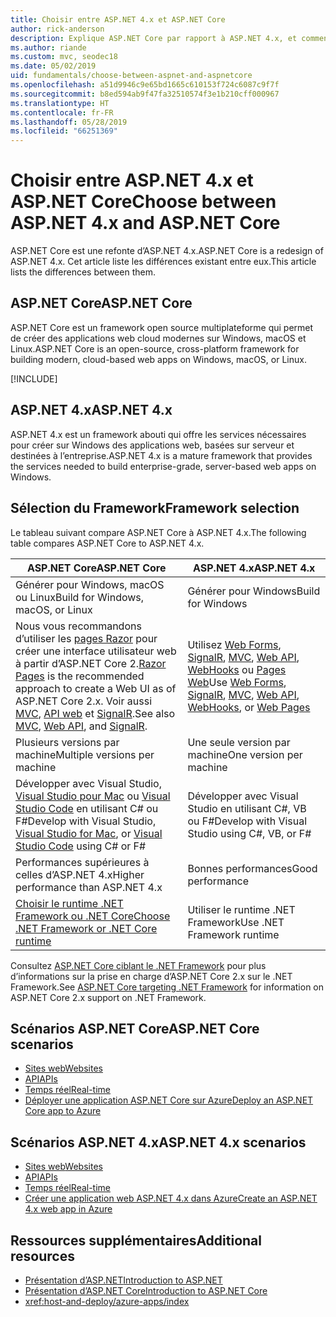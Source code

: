 ```yaml
---
title: Choisir entre ASP.NET 4.x et ASP.NET Core
author: rick-anderson
description: Explique ASP.NET Core par rapport à ASP.NET 4.x, et comment choisir entre les deux.
ms.author: riande
ms.custom: mvc, seodec18
ms.date: 05/02/2019
uid: fundamentals/choose-between-aspnet-and-aspnetcore
ms.openlocfilehash: a51d9946c9e65bd1665c610153f724c6087c9f7f
ms.sourcegitcommit: b8ed594ab9f47fa32510574f3e1b210cff000967
ms.translationtype: HT
ms.contentlocale: fr-FR
ms.lasthandoff: 05/28/2019
ms.locfileid: "66251369"
---
```

# <a name="choose-between-aspnet-4x-and-aspnet-core"></a><span data-ttu-id="4c681-103">Choisir entre ASP.NET 4.x et ASP.NET Core</span><span class="sxs-lookup"><span data-stu-id="4c681-103">Choose between ASP.NET 4.x and ASP.NET Core</span></span>

<span data-ttu-id="4c681-104">ASP.NET Core est une refonte d’ASP.NET 4.x.</span><span class="sxs-lookup"><span data-stu-id="4c681-104">ASP.NET Core is a redesign of ASP.NET 4.x.</span></span> <span data-ttu-id="4c681-105">Cet article liste les différences existant entre eux.</span><span class="sxs-lookup"><span data-stu-id="4c681-105">This article lists the differences between them.</span></span>

## <a name="aspnet-core"></a><span data-ttu-id="4c681-106">ASP.NET Core</span><span class="sxs-lookup"><span data-stu-id="4c681-106">ASP.NET Core</span></span>

<span data-ttu-id="4c681-107">ASP.NET Core est un framework open source multiplateforme qui permet de créer des applications web cloud modernes sur Windows, macOS et Linux.</span><span class="sxs-lookup"><span data-stu-id="4c681-107">ASP.NET Core is an open-source, cross-platform framework for building modern, cloud-based web apps on Windows, macOS, or Linux.</span></span>

[!INCLUDE[](~/includes/benefits.md)]

## <a name="aspnet-4x"></a><span data-ttu-id="4c681-108">ASP.NET 4.x</span><span class="sxs-lookup"><span data-stu-id="4c681-108">ASP.NET 4.x</span></span>

<span data-ttu-id="4c681-109">ASP.NET 4.x est un framework abouti qui offre les services nécessaires pour créer sur Windows des applications web, basées sur serveur et destinées à l’entreprise.</span><span class="sxs-lookup"><span data-stu-id="4c681-109">ASP.NET 4.x is a mature framework that provides the services needed to build enterprise-grade, server-based web apps on Windows.</span></span>

## <a name="framework-selection"></a><span data-ttu-id="4c681-110">Sélection du Framework</span><span class="sxs-lookup"><span data-stu-id="4c681-110">Framework selection</span></span>

<span data-ttu-id="4c681-111">Le tableau suivant compare ASP.NET Core à ASP.NET 4.x.</span><span class="sxs-lookup"><span data-stu-id="4c681-111">The following table compares ASP.NET Core to ASP.NET 4.x.</span></span>

| <span data-ttu-id="4c681-112">ASP.NET Core</span><span class="sxs-lookup"><span data-stu-id="4c681-112">ASP.NET Core</span></span> | <span data-ttu-id="4c681-113">ASP.NET 4.x</span><span class="sxs-lookup"><span data-stu-id="4c681-113">ASP.NET 4.x</span></span> |
|---|---|
|<span data-ttu-id="4c681-114">Générer pour Windows, macOS ou Linux</span><span class="sxs-lookup"><span data-stu-id="4c681-114">Build for Windows, macOS, or Linux</span></span>|<span data-ttu-id="4c681-115">Générer pour Windows</span><span class="sxs-lookup"><span data-stu-id="4c681-115">Build for Windows</span></span>|
|<span data-ttu-id="4c681-116">Nous vous recommandons d’utiliser les [pages Razor](xref:razor-pages/index) pour créer une interface utilisateur web à partir d’ASP.NET Core 2.</span><span class="sxs-lookup"><span data-stu-id="4c681-116">[Razor Pages](xref:razor-pages/index) is the recommended approach to create a Web UI as of ASP.NET Core 2.x.</span></span> <span data-ttu-id="4c681-117">Voir aussi [MVC](xref:mvc/overview), [API web](xref:tutorials/first-web-api) et [SignalR](xref:signalr/introduction).</span><span class="sxs-lookup"><span data-stu-id="4c681-117">See also [MVC](xref:mvc/overview), [Web API](xref:tutorials/first-web-api), and [SignalR](xref:signalr/introduction).</span></span>|<span data-ttu-id="4c681-118">Utilisez [Web Forms](/aspnet/web-forms), [SignalR](/aspnet/signalr), [MVC](/aspnet/mvc), [Web API](/aspnet/web-api/), [WebHooks](/aspnet/webhooks/) ou [Pages Web](/aspnet/web-pages)</span><span class="sxs-lookup"><span data-stu-id="4c681-118">Use [Web Forms](/aspnet/web-forms), [SignalR](/aspnet/signalr), [MVC](/aspnet/mvc), [Web API](/aspnet/web-api/), [WebHooks](/aspnet/webhooks/), or [Web Pages](/aspnet/web-pages)</span></span>|
|<span data-ttu-id="4c681-119">Plusieurs versions par machine</span><span class="sxs-lookup"><span data-stu-id="4c681-119">Multiple versions per machine</span></span>|<span data-ttu-id="4c681-120">Une seule version par machine</span><span class="sxs-lookup"><span data-stu-id="4c681-120">One version per machine</span></span>|
|<span data-ttu-id="4c681-121">Développer avec Visual Studio, [Visual Studio pour Mac](https://visualstudio.microsoft.com/vs/mac/) ou [Visual Studio Code](https://code.visualstudio.com/) en utilisant C# ou F#</span><span class="sxs-lookup"><span data-stu-id="4c681-121">Develop with Visual Studio, [Visual Studio for Mac](https://visualstudio.microsoft.com/vs/mac/), or [Visual Studio Code](https://code.visualstudio.com/) using C# or F#</span></span>|<span data-ttu-id="4c681-122">Développer avec Visual Studio en utilisant C#, VB ou F#</span><span class="sxs-lookup"><span data-stu-id="4c681-122">Develop with Visual Studio using C#, VB, or F#</span></span>|
|<span data-ttu-id="4c681-123">Performances supérieures à celles d’ASP.NET 4.x</span><span class="sxs-lookup"><span data-stu-id="4c681-123">Higher performance than ASP.NET 4.x</span></span>|<span data-ttu-id="4c681-124">Bonnes performances</span><span class="sxs-lookup"><span data-stu-id="4c681-124">Good performance</span></span>|
|[<span data-ttu-id="4c681-125">Choisir le runtime .NET Framework ou .NET Core</span><span class="sxs-lookup"><span data-stu-id="4c681-125">Choose .NET Framework or .NET Core runtime</span></span>](/dotnet/standard/choosing-core-framework-server)|<span data-ttu-id="4c681-126">Utiliser le runtime .NET Framework</span><span class="sxs-lookup"><span data-stu-id="4c681-126">Use .NET Framework runtime</span></span>|

<span data-ttu-id="4c681-127">Consultez [ASP.NET Core ciblant le .NET Framework](xref:index#target-framework) pour plus d’informations sur la prise en charge d’ASP.NET Core 2.x sur le .NET Framework.</span><span class="sxs-lookup"><span data-stu-id="4c681-127">See [ASP.NET Core targeting .NET Framework](xref:index#target-framework) for information on ASP.NET Core 2.x support on .NET Framework.</span></span>

## <a name="aspnet-core-scenarios"></a><span data-ttu-id="4c681-128">Scénarios ASP.NET Core</span><span class="sxs-lookup"><span data-stu-id="4c681-128">ASP.NET Core scenarios</span></span>

* [<span data-ttu-id="4c681-129">Sites web</span><span class="sxs-lookup"><span data-stu-id="4c681-129">Websites</span></span>](xref:tutorials/first-mvc-app/index)
* [<span data-ttu-id="4c681-130">API</span><span class="sxs-lookup"><span data-stu-id="4c681-130">APIs</span></span>](xref:tutorials/first-web-api)
* [<span data-ttu-id="4c681-131">Temps réel</span><span class="sxs-lookup"><span data-stu-id="4c681-131">Real-time</span></span>](xref:signalr/index)
* [<span data-ttu-id="4c681-132">Déployer une application ASP.NET Core sur Azure</span><span class="sxs-lookup"><span data-stu-id="4c681-132">Deploy an ASP.NET Core app to Azure</span></span>](/azure/app-service/app-service-web-get-started-dotnet)

## <a name="aspnet-4x-scenarios"></a><span data-ttu-id="4c681-133">Scénarios ASP.NET 4.x</span><span class="sxs-lookup"><span data-stu-id="4c681-133">ASP.NET 4.x scenarios</span></span>

* [<span data-ttu-id="4c681-134">Sites web</span><span class="sxs-lookup"><span data-stu-id="4c681-134">Websites</span></span>](/aspnet/mvc)
* [<span data-ttu-id="4c681-135">API</span><span class="sxs-lookup"><span data-stu-id="4c681-135">APIs</span></span>](/aspnet/web-api)
* [<span data-ttu-id="4c681-136">Temps réel</span><span class="sxs-lookup"><span data-stu-id="4c681-136">Real-time</span></span>](/aspnet/signalr)
* [<span data-ttu-id="4c681-137">Créer une application web ASP.NET 4.x dans Azure</span><span class="sxs-lookup"><span data-stu-id="4c681-137">Create an ASP.NET 4.x web app in Azure</span></span>](/azure/app-service/app-service-web-get-started-dotnet-framework)

## <a name="additional-resources"></a><span data-ttu-id="4c681-138">Ressources supplémentaires</span><span class="sxs-lookup"><span data-stu-id="4c681-138">Additional resources</span></span>

* [<span data-ttu-id="4c681-139">Présentation d’ASP.NET</span><span class="sxs-lookup"><span data-stu-id="4c681-139">Introduction to ASP.NET</span></span>](/aspnet/overview)
* [<span data-ttu-id="4c681-140">Présentation d’ASP.NET Core</span><span class="sxs-lookup"><span data-stu-id="4c681-140">Introduction to ASP.NET Core</span></span>](xref:index)
* <xref:host-and-deploy/azure-apps/index>

